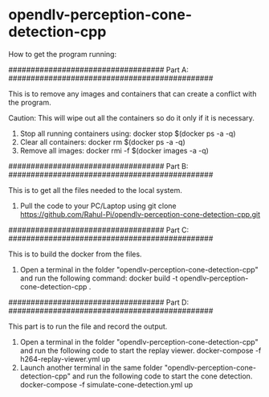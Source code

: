 # opendlv-perception-cone-detection-cpp

How to get the program running:

################################### Part A: ##############################################

This is to remove any images and containers that can create a conflict with the program.

Caution: This will wipe out all the containers so do it only if it is necessary.

1. Stop all running containers using:     docker stop $(docker ps -a -q)
2. Clear all containers:                  docker rm $(docker ps -a -q)
3. Remove all images:                     docker rmi -f $(docker images -a -q)


################################### Part B: ##############################################

This is to get all the files needed to the local system.

1. Pull the code to your PC/Laptop using
   git clone https://github.com/Rahul-Pi/opendlv-perception-cone-detection-cpp.git

################################### Part C: ##############################################

This is to build the docker from the files.

1. Open a terminal in the folder "opendlv-perception-cone-detection-cpp" and run the following command:
   docker build -t opendlv-perception-cone-detection-cpp .


################################### Part D: ##############################################

This part is to run the file and record the output.

1. Open a terminal in the folder "opendlv-perception-cone-detection-cpp" and run the following code to start the replay viewer.
   docker-compose -f h264-replay-viewer.yml up
2. Launch another terminal in the same folder "opendlv-perception-cone-detection-cpp" and run the following code to start the cone detection.
   docker-compose -f simulate-cone-detection.yml up
